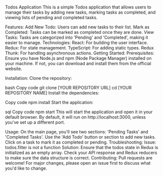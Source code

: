 Todos Application
This is a simple Todos application that allows users to manage their tasks by adding new tasks, marking tasks as completed, and viewing lists of pending and completed tasks.

Features:
Add New Todo: Users can add new tasks to their list.
Mark as Completed: Tasks can be marked as completed once they are done.
View Tasks: Tasks are categorized into 'Pending' and 'Completed', making it easier to manage.
Technologies:
React: For building the user interface.
Redux: For state management.
TypeScript: For adding static types.
Redux Thunk: For handling asynchronous actions.
Getting Started:
Prerequisites:
Ensure you have Node.js and npm (Node Package Manager) installed on your machine. If not, you can download and install them from the official website.

Installation:
Clone the repository:

bash
Copy code
git clone [YOUR REPOSITORY URL]
cd [YOUR REPOSITORY NAME]
Install the dependencies:

Copy code
npm install
Start the application:

sql
Copy code
npm start
This will start the application and open it in your default browser. By default, it will run on http://localhost:3000, unless you've set up a different port.

Usage:
On the main page, you'll see two sections: 'Pending Tasks' and 'Completed Tasks'.
Use the 'Add Todo' button or section to add new tasks.
Click on a task to mark it as completed or pending.
Troubleshooting:
Issue: todos.filter is not a function
Solution: Ensure that the todos state in Redux is initialized as an empty array. Check your API response and Redux reducers to make sure the data structure is correct.
Contributing:
Pull requests are welcome! For major changes, please open an issue first to discuss what you'd like to change.
